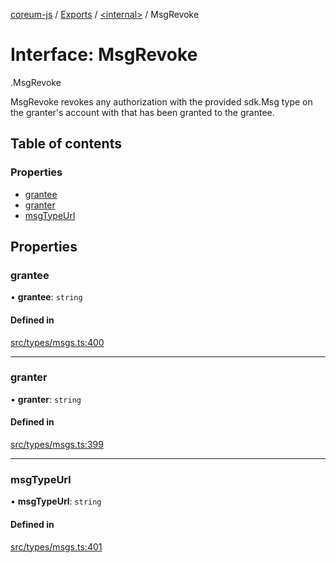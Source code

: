 [coreum-js](../README.md) / [Exports](../modules.md) / [<internal\>](../modules/internal_.md) / MsgRevoke

# Interface: MsgRevoke

[<internal>](../modules/internal_.md).MsgRevoke

MsgRevoke revokes any authorization with the provided sdk.Msg type on the
granter's account with that has been granted to the grantee.

## Table of contents

### Properties

- [grantee](internal_.MsgRevoke.md#grantee)
- [granter](internal_.MsgRevoke.md#granter)
- [msgTypeUrl](internal_.MsgRevoke.md#msgtypeurl)

## Properties

### grantee

• **grantee**: `string`

#### Defined in

[src/types/msgs.ts:400](https://github.com/PulsaraIO/coreum-js/blob/37352c6/src/types/msgs.ts#L400)

___

### granter

• **granter**: `string`

#### Defined in

[src/types/msgs.ts:399](https://github.com/PulsaraIO/coreum-js/blob/37352c6/src/types/msgs.ts#L399)

___

### msgTypeUrl

• **msgTypeUrl**: `string`

#### Defined in

[src/types/msgs.ts:401](https://github.com/PulsaraIO/coreum-js/blob/37352c6/src/types/msgs.ts#L401)
